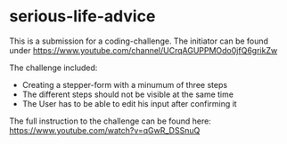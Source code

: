 # serious-life-advice

This is a submission for a coding-challenge.
The initiator can be found under https://www.youtube.com/channel/UCrqAGUPPMOdo0jfQ6grikZw

The challenge included:
- Creating a stepper-form with a minumum of three steps
- The different steps should not be visible at the same time
- The User has to be able to edit his input after confirming it

The full instruction to the challenge can be found here: https://www.youtube.com/watch?v=qGwR_DSSnuQ
